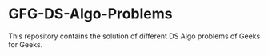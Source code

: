 # GFG-DS-Algo-Problems
This repository contains the solution of different DS Algo problems of Geeks for Geeks.
